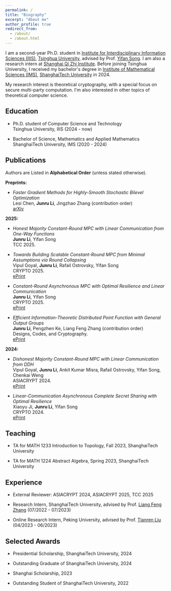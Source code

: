 ```yaml
---
permalink: /
title: "Biography"
excerpt: "About me"
author_profile: true
redirect_from: 
  - /about/
  - /about.html
---
```


I am a second-year Ph.D. student in [Institute for Interdisciplinary Information Sciences (IIIS)](https://iiis.tsinghua.edu.cn/), [Tsinghua University](https://www.tsinghua.edu.cn/), advised by Prof. [Yifan Song](https://crypto-song.github.io/). I am also a research intern at [Shanghai Qi Zhi Institute](https://www.sqz.ac.cn/). Before joining Tsinghua University, I received my bachelor's degree in [Institute of Mathematical Sciences (IMS)](https://ims.shanghaitech.edu.cn/), [ShanghaiTech University](https://www.shanghaitech.edu.cn/) in 2024.

My research interest is theoretical cryptography, with a special focus on secure multi-party computation. I'm also interested in other topics of theoretical computer science.

<h2 id="education"> Education</h2>

- Ph.D. student of Computer Science and Technology   
  Tsinghua University, IIIS (2024 - now)
  
- Bachelor of Science, Mathematics and Applied Mathematics   
  ShanghaiTech University, IMS (2020 - 2024)

<h2 id="publications"> Publications</h2>   

Authors are Listed in **Alphabetical Order** (unless stated otherwise).  



**Preprints:**
- *Faster Gradient Methods for Highly-Smooth Stochastic Bilevel Optimization*   
  Lesi Chen, **Junru Li**, Jingzhao Zhang (contribution order)       
  [arXiv](https://arxiv.org/abs/2509.02937)


**2025:**
- *Honest Majority Constant-Round MPC with Linear Communication from One-Way Functions*   
  **Junru Li**, Yifan Song     
  TCC 2025.   

- *Towards Building Scalable Constant-Round MPC from Minimal Assumptions via Round Collapsing*   
  Vipul Goyal, **Junru Li**, Rafail Ostrovsky, Yifan Song     
  CRYPTO 2025.   
  [ePrint](https://eprint.iacr.org/2025/508)

- *Constant-Round Asynchronous MPC with Optimal Resilience and Linear Communication*   
  **Junru Li**, Yifan Song    
  CRYPTO 2025.   
  [ePrint](https://eprint.iacr.org/2025/1032)

- *Efficient Information-Theoretic Distributed Point Function with General Output Groups*   
  **Junru Li**, Pengzhen Ke, Liang Feng Zhang (contribution order)   
  Designs, Codes, and Cryptography.   
  [ePrint](https://eprint.iacr.org/2023/625)


**2024:**

- *Dishonest Majority Constant-Round MPC with Linear Communication from DDH*   
  Vipul Goyal, **Junru Li**, Ankit Kumar Misra, Rafail Ostrovsky, Yifan Song, Chenkai Weng   
  ASIACRYPT 2024.   
  [ePrint](https://eprint.iacr.org/2024/1466)

- *Linear-Communication Asynchronous Complete Secret Sharing with Optimal Resilience*   
  Xiaoyu Ji, **Junru Li**, Yifan Song   
  CRYPTO 2024.   
  [ePrint](https://eprint.iacr.org/2024/245)

<h2 id="teaching"> Teaching</h2>

- TA for MATH 1233 Introduction to Topology, Fall 2023, ShanghaiTech University

- TA for MATH 1224 Abstract Algebra, Spring 2023, ShanghaiTech University

<h2 id="experience"> Experience</h2>

- External Reviewer: ASIACRYPT 2024, ASIACRYPT 2025, TCC 2025

- Research Intern, ShanghaiTech University, advised by Prof. [Liang Feng Zhang](https://sist.shanghaitech.edu.cn/zhanglf/main.htm) (07/2022 - 07/2023)

- Online Research Intern, Peking University, advised by Prof. [Tianren Liu](https://liutianren.com) (04/2023 - 06/2023)

<h2 id="awards"> Selected Awards</h2>

- Presidential Scholarship, ShanghaiTech University, 2024

- Outstanding Graduate of ShanghaiTech University, 2024

- Shanghai Scholarship, 2023

- Outstanding Student of ShanghaiTech University, 2022

